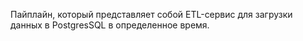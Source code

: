 Пайплайн, который представляет собой ETL-сервис для загрузки данных в PostgresSQL в определенное время.